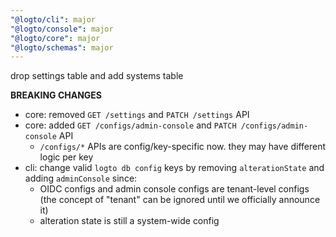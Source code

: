 ```yaml
---
"@logto/cli": major
"@logto/console": major
"@logto/core": major
"@logto/schemas": major
---
```


drop settings table and add systems table

**BREAKING CHANGES**

- core: removed `GET /settings` and `PATCH /settings` API
- core: added `GET /configs/admin-console` and `PATCH /configs/admin-console` API
  - `/configs/*` APIs are config/key-specific now. they may have different logic per key
- cli: change valid `logto db config` keys by removing `alterationState` and adding `adminConsole` since:
  - OIDC configs and admin console configs are tenant-level configs (the concept of "tenant" can be ignored until we officially announce it)
  - alteration state is still a system-wide config
